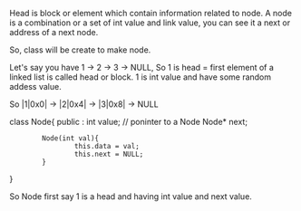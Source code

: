 Head is block or element which contain information related 
to node. A node is a combination or a set of int value and
link value, you can see it a next or address of a next node.

So, class will be create to make node.

Let's say you have 1 -> 2 -> 3 -> NULL,
So 1 is head = first element of a linked list is called head
or block. 1 is int value and have some random addess value.

So |1|0x0| -> |2|0x4| -> |3|0x8| -> NULL

class Node{
	public :
			int value;
			// poninter to a Node
			Node* next;

			Node(int val){
					this.data = val;
					this.next = NULL;
			}
}

So Node first say 1 is a head and having int value and next 
value. 
